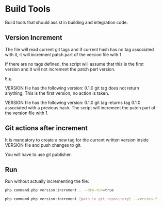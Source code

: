 # Build Tools

Build tools that should assist in building and integration code.

## Version Increment

The file will read current git tags and if current hash has no tag associated
with it, it will increment patch part of the version file with 1.

If there are no tags defined, the script will assume that this is the first version
and it will not increment the patch part version.

E.g.

VERSION file has the following version: 0.1.0
git tag does not return anything. This is the first version, no action is taken.

VERSION file has the following version: 0.1.0
git tag returns tag 0.1.0 associated with a previous hash. The script
will increment the patch part of the version file with 1.

## Git actions after increment

It is mandatory to create a new tag for the current written version inside VERSION file
and push changes to git.

You will have to use git publisher.

## Run

Run without actually incrementing the file:

```bash
php command.php version:increment . --dry-run=true
```

```bash
php command.php version:increment [path_to_git_repository] --version-filename=VERSION 
```